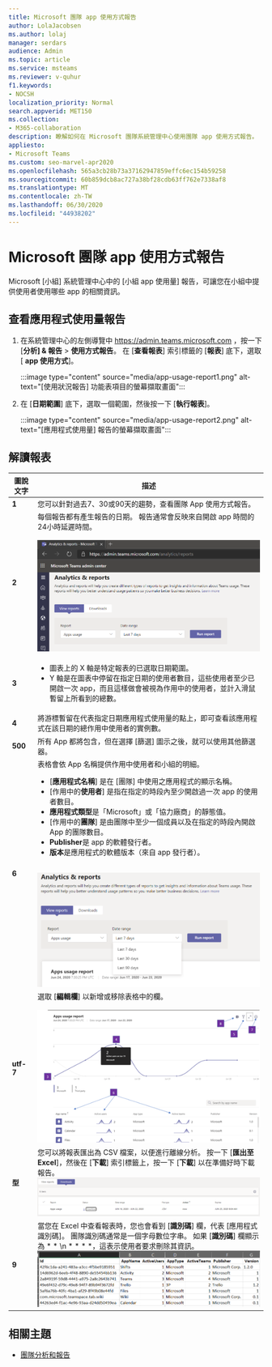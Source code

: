 ```yaml
---
title: Microsoft 團隊 app 使用方式報告
author: LolaJacobsen
ms.author: lolaj
manager: serdars
audience: Admin
ms.topic: article
ms.service: msteams
ms.reviewer: v-quhur
f1.keywords:
- NOCSH
localization_priority: Normal
search.appverid: MET150
ms.collection:
- M365-collaboration
description: 瞭解如何在 Microsoft 團隊系統管理中心使用團隊 app 使用方式報告。
appliesto:
- Microsoft Teams
ms.custom: seo-marvel-apr2020
ms.openlocfilehash: 565a3cb28b73a37162947859effc6ec154b59258
ms.sourcegitcommit: 60b859dcb8ac727a38bf28cdb63ff762e7338af8
ms.translationtype: MT
ms.contentlocale: zh-TW
ms.lasthandoff: 06/30/2020
ms.locfileid: "44938202"
---
```

# <a name="microsoft-teams-app-usage-report"></a>Microsoft 團隊 app 使用方式報告

Microsoft [小組] 系統管理中心中的 [小組 app 使用量] 報告，可讓您在小組中提供使用者使用哪些 app 的相關資訊。  

## <a name="view-the-app-usage-report"></a>查看應用程式使用量報告

1.  在系統管理中心的左側導覽中 <https://admin.teams.microsoft.com> ，按一下 [**分析] & 報告** \> **使用方式報告**。 在 [**查看報表**] 索引標籤的 [**報表**] 底下，選取 [ **app 使用方式**]。

     :::image type="content" source="media/app-usage-report1.png" alt-text="[使用狀況報告] 功能表項目的螢幕擷取畫面":::

2.  在 [**日期範圍**] 底下，選取一個範圍，然後按一下 [**執行報表**]。

      :::image type="content" source="media/app-usage-report2.png" alt-text="[應用程式使用量] 報告的螢幕擷取畫面":::

## <a name="interpret-the-report"></a>解讀報表

|圖說文字 |描述  |
|--------|-------------|
|**1**   |您可以針對過去7、30或90天的趨勢，查看團隊 App 使用方式報告。 |
|**2**   |每個報告都有產生報告的日期。 報告通常會反映來自開啟 app 時間的24小時延遲時間。 <br><br>![顯示日期範圍之 [應用程式使用量] 報告的螢幕擷取畫面](media/app-usage-report3.png)|
|**3**    | <ul><li>圖表上的 X 軸是特定報表的已選取日期範圍。</li><li>Y 軸是在圖表中停留在指定日期的使用者數目，這些使用者至少已開啟一次 app，而且這樣做會被視為作用中的使用者，並計入滑鼠暫留上所看到的總數。</li></ul>|
|**4**   |將游標暫留在代表指定日期應用程式使用量的點上，即可查看該應用程式在該日期的總作用中使用者的實例數。  |
|**500**   |所有 App 都將包含，但在選擇 [篩選] 圖示之後，就可以使用其他篩選器。  |
|**6**   |表格會依 App 名稱提供作用中使用者和小組的明細。<br><ul><li>[**應用程式名稱**] 是在 [團隊] 中使用之應用程式的顯示名稱。</li><li>[作用中的**使用者**] 是指在指定的時段內至少開啟過一次 app 的使用者數目。</li><li>**應用程式類型**是「Microsoft」或「協力廠商」的靜態值。</li><li>[作用中的**團隊**] 是由團隊中至少一個成員以及在指定的時段內開啟 App 的團隊數目。</li><li>**Publisher**是 app 的軟體發行者。</li><li>**版本**是應用程式的軟體版本（來自 app 發行者）。</li></ul><br>![App 使用方式報告的螢幕擷取畫面](media/app-usage-report4.png)  |
|**utf-7**  |選取 [**編輯欄**] 以新增或移除表格中的欄。<br><br>![[編輯欄] 頁面的螢幕擷取畫面](media/app-usage-report5.png)  |
|**型**  |您可以將報表匯出為 CSV 檔案，以便進行離線分析。 按一下 [**匯出至 Excel**]，然後在 [**下載**] 索引標籤上，按一下 [**下載**] 以在準備好時下載報告。<br>![[下載] 頁面的螢幕擷取畫面](media/app-usage-report7.png)  |
|**9**   |當您在 Excel 中查看報表時，您也會看到 [**識別碼**] 欄，代表 [應用程式識別碼]。 團隊識別碼通常是一個字母數位字串。 如果 [**識別碼**] 欄顯示為 * * \n * * * *，這表示使用者要求刪除其資訊。<br>![下載的 Excel 報表螢幕擷取畫面](media/app-usage-report8.png)  |

## <a name="related-topics"></a>相關主題

- [團隊分析和報告](teams-reporting-reference.md)